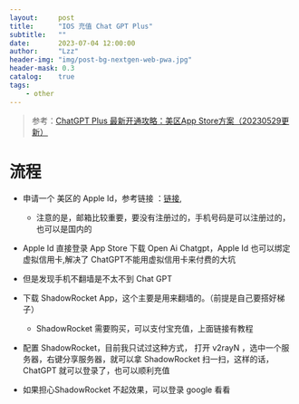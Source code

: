 ```yaml
---
layout:     post
title:      "IOS 充值 Chat GPT Plus"
subtitle:   ""
date:       2023-07-04 12:00:00
author:     "Lzz"
header-img: "img/post-bg-nextgen-web-pwa.jpg"
header-mask: 0.3
catalog:    true
tags:
    - other
---
```








> 参考：[ChatGPT Plus 最新开通攻略：美区App Store方案（20230529更新）](https://juejin.cn/post/7238423148555812925)



# 流程

- 申请一个 美区的 Apple Id，参考链接 ：[链接](https://zhuanlan.zhihu.com/p/630842974), 
  - 注意的是，邮箱比较重要，要没有注册过的，手机号码是可以注册过的，也可以是国内的



- Apple Id 直接登录 App Store 下载 Open Ai Chatgpt，Apple Id 也可以绑定虚拟信用卡,解决了 ChatGPT不能用虚拟信用卡来付费的大坑

  

- 但是发现手机不翻墙是不太不到 Chat GPT

  

- 下载 ShadowRocket App，这个主要是用来翻墙的。（前提是自己要搭好梯子）

  - ShadowRocket 需要购买，可以支付宝充值，上面链接有教程

  

- 配置 ShadowRocket，目前我只试过这种方式， 打开 v2rayN ，选中一个服务器，右键分享服务器，就可以拿 ShadowRocket 扫一扫，这样的话，ChatGPT 就可以登录了，也可以顺利充值

  

- 如果担心ShadowRocket 不起效果，可以登录 google 看看

  

  